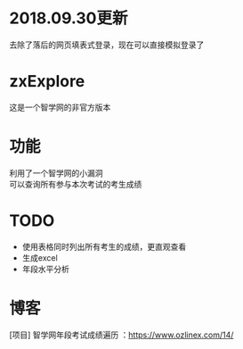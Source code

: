 # 2018.09.30更新
去除了落后的网页填表式登录，现在可以直接模拟登录了

# zxExplore
这是一个智学网的非官方版本

# 功能

利用了一个智学网的小漏洞  
可以查询所有参与本次考试的考生成绩

# TODO

- 使用表格同时列出所有考生的成绩，更直观查看
- 生成excel
- 年段水平分析



# 博客

[项目] 智学网年段考试成绩遍历 ：https://www.ozlinex.com/14/
